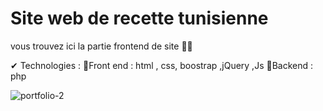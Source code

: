 # Site web de recette tunisienne

vous trouvez ici la partie frontend de site 🔽🔽

✔ Technologies : 
     🔸Front end : html , css, boostrap ,jQuery ,Js 
     🔸Backend : php

![portfolio-2](https://user-images.githubusercontent.com/76540677/173210389-e22f0ddd-6ae9-4ecd-b5fa-e98860618b05.jpg)
